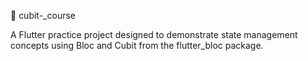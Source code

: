 📱 cubit-_course

A Flutter practice project designed to demonstrate state management concepts using Bloc and Cubit from the flutter_bloc package.
